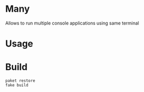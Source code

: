 # Many

Allows to run multiple console applications using same terminal

# Usage


# Build

```shell
paket restore
fake build
```
